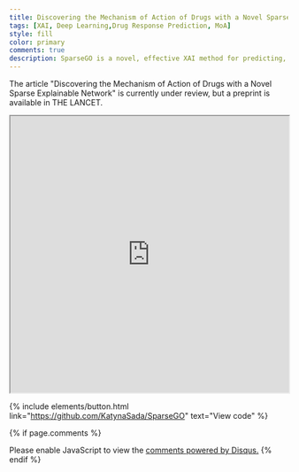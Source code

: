 ```yaml
---
title: Discovering the Mechanism of Action of Drugs with a Novel Sparse Explainable Network
tags: [XAI, Deep Learning,Drug Response Prediction, MoA]
style: fill
color: primary 
comments: true
description: SparseGO is a novel, effective XAI method for predicting, but more importantly, understanding drug response.
---
```


The article "Discovering the Mechanism of Action of Drugs with a Novel Sparse Explainable Network" is currently under review, but a preprint is available in THE LANCET.
<iframe src="https://papers.ssrn.com/sol3/papers.cfm?abstract_id=4364890" width="100%" height="500px"></iframe>

{% include elements/button.html link="https://github.com/KatynaSada/SparseGO" text="View code" %}


{% if page.comments %}
<div id="disqus_thread"></div>
<script>
    /**
    *  RECOMMENDED CONFIGURATION VARIABLES: EDIT AND UNCOMMENT THE SECTION BELOW TO INSERT DYNAMIC VALUES FROM YOUR PLATFORM OR CMS.
    *  LEARN WHY DEFINING THESE VARIABLES IS IMPORTANT: https://disqus.com/admin/universalcode/#configuration-variables    */
    /*
    var disqus_config = function () {
    this.page.url = PAGE_URL;  // Replace PAGE_URL with your page's canonical URL variable
    this.page.identifier = PAGE_IDENTIFIER; // Replace PAGE_IDENTIFIER with your page's unique identifier variable
    };
    */
    (function() { // DON'T EDIT BELOW THIS LINE
    var d = document, s = d.createElement('script');
    s.src = 'https://katynasada-github-io.disqus.com/embed.js';
    s.setAttribute('data-timestamp', +new Date());
    (d.head || d.body).appendChild(s);
    })();
</script>
<noscript>Please enable JavaScript to view the <a href="https://disqus.com/?ref_noscript">comments powered by Disqus.</a></noscript>
{% endif %}